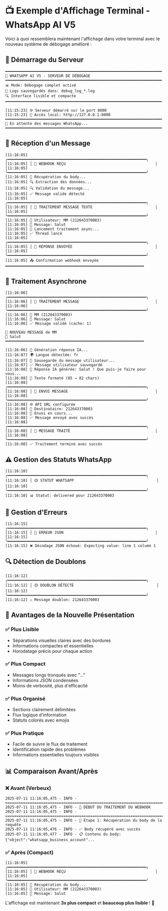 # 📺 Exemple d'Affichage Terminal - WhatsApp AI V5

Voici à quoi ressemblera maintenant l'affichage dans votre terminal avec le nouveau système de débogage amélioré :

## 🚀 Démarrage du Serveur

```
━━━━━━━━━━━━━━━━━━━━━━━━━━━━━━━━━━━━━━━━━━━━━━━━━━━━━━━━━━━━━━━━━━━━━━
🚀 WHATSAPP AI V5 - SERVEUR DE DÉBOGAGE
━━━━━━━━━━━━━━━━━━━━━━━━━━━━━━━━━━━━━━━━━━━━━━━━━━━━━━━━━━━━━━━━━━━━━━
📊 Mode: Débogage complet activé
📁 Logs sauvegardés dans: debug_log_*.log
🔍 Interface lisible et compacte
━━━━━━━━━━━━━━━━━━━━━━━━━━━━━━━━━━━━━━━━━━━━━━━━━━━━━━━━━━━━━━━━━━━━━━

[11:15:23] 🌐 Serveur démarré sur le port 8000
[11:15:23] 🔗 Accès local: http://127.0.0.1:8000
━━━━━━━━━━━━━━━━━━━━━━━━━━━━━━━━━━━━━━━━━━━━━━━━━━━━━━━━━━━━━━━━━━━━━━
📱 En attente des messages WhatsApp...
━━━━━━━━━━━━━━━━━━━━━━━━━━━━━━━━━━━━━━━━━━━━━━━━━━━━━━━━━━━━━━━━━━━━━━
```

## 📱 Réception d'un Message

```
[11:16:05] ┌━━━━━━━━━━━━━━━━━━━━━━━━━━━━━━━━━━━━━━━━━━━━━━━━━━━━━━━━━━━━━━┐
[11:16:05] │ 🔵 WEBHOOK REÇU                                        │
[11:16:05] └━━━━━━━━━━━━━━━━━━━━━━━━━━━━━━━━━━━━━━━━━━━━━━━━━━━━━━━━━━━━━━┘
[11:16:05] 🔄 Récupération du body...
[11:16:05] 🔍 Extraction des données...
[11:16:05] 🔍 Validation du message...
[11:16:05] ✅ Message valide détecté
[11:16:05] ┌━━━━━━━━━━━━━━━━━━━━━━━━━━━━━━━━━━━━━━━━━━━━━━━━━━━━━━━━━━━━━━┐
[11:16:05] │ 🔵 TRAITEMENT MESSAGE TEXTE                            │
[11:16:05] └━━━━━━━━━━━━━━━━━━━━━━━━━━━━━━━━━━━━━━━━━━━━━━━━━━━━━━━━━━━━━━┘
[11:16:05] 👤 Utilisateur: MM (212643370003)
[11:16:05] 💬 Message: Salut
[11:16:05] 🚀 Lancement traitement async...
[11:16:05] ✅ Thread lancé
[11:16:05] ┌━━━━━━━━━━━━━━━━━━━━━━━━━━━━━━━━━━━━━━━━━━━━━━━━━━━━━━━━━━━━━━┐
[11:16:05] │ 🔵 RÉPONSE ENVOYÉE                                     │
[11:16:05] └━━━━━━━━━━━━━━━━━━━━━━━━━━━━━━━━━━━━━━━━━━━━━━━━━━━━━━━━━━━━━━┘
[11:16:05] 📤 Confirmation webhook envoyée
━━━━━━━━━━━━━━━━━━━━━━━━━━━━━━━━━━━━━━━━━━━━━━━━━━━━━━━━━━━━━━
```

## 🤖 Traitement Asynchrone

```
[11:16:06] ┌━━━━━━━━━━━━━━━━━━━━━━━━━━━━━━━━━━━━━━━━━━━━━━━━━━━━━━━━━━━━━━┐
[11:16:06] │ 🔵 TRAITEMENT MESSAGE                                  │
[11:16:06] └━━━━━━━━━━━━━━━━━━━━━━━━━━━━━━━━━━━━━━━━━━━━━━━━━━━━━━━━━━━━━━┘
[11:16:06] 👤 MM (212643370003)
[11:16:06] 💬 Message: Salut
[11:16:06] ✅ Message validé (cache: 1)

📱 NOUVEAU MESSAGE de MM
💬 Salut
━━━━━━━━━━━━━━━━━━━━━━━━━━━━━━━━━━━━━━━━━━━━━━━━━━━━━━━━━━━━━━

[11:16:06] 🤖 Génération réponse IA...
[11:16:07] 🌍 Langue détectée: fr
[11:16:07] 💾 Sauvegarde du message utilisateur...
[11:16:07] ✅ Message utilisateur sauvegardé
[11:16:08] 🤖 Réponse IA générée: Salut ! Que puis-je faire pour vous...
[11:16:08] 🔧 Texte formaté (85 → 82 chars)
[11:16:08] ┌━━━━━━━━━━━━━━━━━━━━━━━━━━━━━━━━━━━━━━━━━━━━━━━━━━━━━━━━━━━━━━┐
[11:16:08] │ 🔵 ENVOI MESSAGE                                       │
[11:16:08] └━━━━━━━━━━━━━━━━━━━━━━━━━━━━━━━━━━━━━━━━━━━━━━━━━━━━━━━━━━━━━━┘
[11:16:08] 🌐 API URL configurée
[11:16:08] 👤 Destinataire: 212643370003
[11:16:08] 🚀 Envoi en cours...
[11:16:08] ✅ Message envoyé avec succès
[11:16:08] ┌━━━━━━━━━━━━━━━━━━━━━━━━━━━━━━━━━━━━━━━━━━━━━━━━━━━━━━━━━━━━━━┐
[11:16:08] │ 🔵 MESSAGE TRAITÉ                                      │
[11:16:08] └━━━━━━━━━━━━━━━━━━━━━━━━━━━━━━━━━━━━━━━━━━━━━━━━━━━━━━━━━━━━━━┘
[11:16:08] ✅ Traitement terminé avec succès
```

## ⚠️ Gestion des Statuts WhatsApp

```
[11:16:10] ┌━━━━━━━━━━━━━━━━━━━━━━━━━━━━━━━━━━━━━━━━━━━━━━━━━━━━━━━━━━━━━━┐
[11:16:10] │ 🟡 STATUT WHATSAPP                                     │
[11:16:10] └━━━━━━━━━━━━━━━━━━━━━━━━━━━━━━━━━━━━━━━━━━━━━━━━━━━━━━━━━━━━━━┘
[11:16:10] 📊 Statut: delivered pour 212643370003
```

## 🚨 Gestion d'Erreurs

```
[11:16:15] ┌━━━━━━━━━━━━━━━━━━━━━━━━━━━━━━━━━━━━━━━━━━━━━━━━━━━━━━━━━━━━━━┐
[11:16:15] │ 🔴 ERREUR JSON                                         │
[11:16:15] └━━━━━━━━━━━━━━━━━━━━━━━━━━━━━━━━━━━━━━━━━━━━━━━━━━━━━━━━━━━━━━┘
[11:16:15] ❌ Décodage JSON échoué: Expecting value: line 1 column 1
```

## 🔍 Détection de Doublons

```
[11:16:12] ┌━━━━━━━━━━━━━━━━━━━━━━━━━━━━━━━━━━━━━━━━━━━━━━━━━━━━━━━━━━━━━━┐
[11:16:12] │ 🟡 DOUBLON DÉTECTÉ                                     │
[11:16:12] └━━━━━━━━━━━━━━━━━━━━━━━━━━━━━━━━━━━━━━━━━━━━━━━━━━━━━━━━━━━━━━┘
[11:16:12] ⚠️ Message doublon: 212643370003
```

## 🎯 Avantages de la Nouvelle Présentation

### ✅ **Plus Lisible**
- Séparations visuelles claires avec des bordures
- Informations compactes et essentielles
- Horodatage précis pour chaque action

### ✅ **Plus Compact**
- Messages longs tronqués avec "..."
- Informations JSON condensées
- Moins de verbosité, plus d'efficacité

### ✅ **Plus Organisé**
- Sections clairement délimitées
- Flux logique d'information
- Statuts colorés avec emojis

### ✅ **Plus Pratique**
- Facile de suivre le flux de traitement
- Identification rapide des problèmes
- Informations essentielles toujours visibles

## 📊 Comparaison Avant/Après

### ❌ **Avant (Verbeux)**
```
2025-07-11 11:16:05,475 - INFO - ================================================================================
2025-07-11 11:16:05,475 - INFO - 🔵 DÉBUT DU TRAITEMENT DU WEBHOOK
2025-07-11 11:16:05,475 - INFO - ================================================================================
2025-07-11 11:16:05,475 - INFO - 🔄 Étape 1: Récupération du body de la requête
2025-07-11 11:16:05,476 - INFO - ✅ Body récupéré avec succès
2025-07-11 11:16:05,477 - INFO - 📋 Contenu du body: {"object":"whatsapp_business_account"...
```

### ✅ **Après (Compact)**
```
[11:16:05] ┌━━━━━━━━━━━━━━━━━━━━━━━━━━━━━━━━━━━━━━━━━━━━━━━━━━━━━━━━━━━━━━┐
[11:16:05] │ 🔵 WEBHOOK REÇU                                        │
[11:16:05] └━━━━━━━━━━━━━━━━━━━━━━━━━━━━━━━━━━━━━━━━━━━━━━━━━━━━━━━━━━━━━━┘
[11:16:05] 🔄 Récupération du body...
[11:16:05] 👤 Utilisateur: MM (212643370003)
[11:16:05] 💬 Message: Salut
```

L'affichage est maintenant **3x plus compact** et **beaucoup plus lisible** ! 🎉 